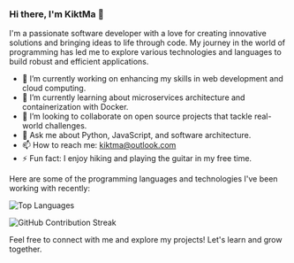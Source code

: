 ### Hi there, I'm KiktMa 👋

I'm a passionate software developer with a love for creating innovative solutions and bringing ideas to life through code. My journey in the world of programming has led me to explore various technologies and languages to build robust and efficient applications.

- 🔭 I’m currently working on enhancing my skills in web development and cloud computing.
- 🌱 I’m currently learning about microservices architecture and containerization with Docker.
- 👯 I’m looking to collaborate on open source projects that tackle real-world challenges.
- 💬 Ask me about Python, JavaScript, and software architecture.
- 📫 How to reach me: kiktma@outlook.com
- ⚡ Fun fact: I enjoy hiking and playing the guitar in my free time.

Here are some of the programming languages and technologies I've been working with recently:

![Top Languages](https://github-readme-stats.vercel.app/api/top-langs/?username=KiktMa&layout=compact&hide=JavaScript,GLSL,html,css,SCSS&langs_count=10)

![GitHub Contribution Streak](https://github-readme-streak-stats.herokuapp.com/?user=KiktMa)

Feel free to connect with me and explore my projects! Let's learn and grow together.
